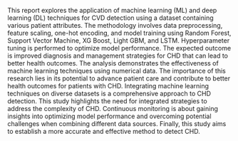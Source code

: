 This report explores the application of machine learning (ML) and deep learning (DL) techniques for CVD detection using a dataset containing various patient attributes. The methodology involves data preprocessing, feature scaling, one-hot encoding, and model training using Random Forest, Support Vector Machine, XG Boost, Light GBM, and LSTM. Hyperparameter tuning is performed to optimize model performance. The expected outcome is improved diagnosis and management strategies for CHD that can lead to better health outcomes. The analysis demonstrates the effectiveness of machine learning techniques using numerical data. The importance of this research lies in its potential to advance patient care and contribute to better health outcomes for patients with CHD. Integrating machine learning techniques on diverse datasets is a comprehensive approach to CHD detection. This study highlights the need for integrated strategies to address the complexity of CHD. Continuous monitoring is about gaining insights into optimizing model performance and overcoming potential challenges when combining different data sources. Finally, this study aims to establish a more accurate and effective method to detect CHD.

